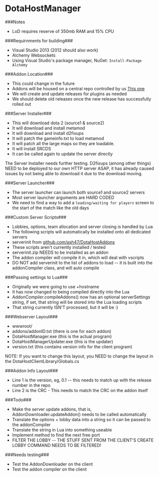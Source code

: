 DotaHostManager
===============

###Notes
 - LoD requires reserve of 350mb RAM and 15% CPU

###Requirnments for building###
 - Visual Studio 2013 (2012 should also work)
 - Alchemy Websockets
  - Using Visual Studio's package manager, NuGet: `Install-Package Alchemy`

###Addon Location###
 - This could change in the future
 - Addons will be housed on a central repo controlled by us [This one](https://github.com/ash47/DotaHostAddons)
 - We will create and update releases for plugins as needed
 - We should delete old releases once the new release has successfully rolled out

###Server Installer###
 - This will download dota 2 (source1 & source2)
 - It will download and install metamod
 - It will download and install d2fixups
 - It will patch the gameinfo.txt to load metamod
 - It will patch all the large maps so they are loadable.
 - It will install SRCDS
 - It can be called again to update the server directly

The Server Installer needs further testing. D2fixups (among other things) NEED to be deployed to our own HTTP server ASAP, it has already caused issues by not being able to download it due to the download moving.

###Server Launcher###
 - The server launcher can launch both source1 and source2 servers
 - Most server launcher arguments are HARD CODED
 - We need to find a way to add a `loading/waiting for players` screen to the start of the match like the old days

###Custom Server Scripts###
 - Lobbies, options, team allocation and server closing is handled by Lua
 - The following scripts will automatically be installed onto all dedicated servers
  - serverinit from [github.com/ash47/DotaHostAddons](https://github.com/ash47/DotaHostAddons)
  - These scripts aren't currently installed / tested
  - serverinit.zip NEEDS to be installed as an addon
  - The addon compiler will compile it in, which will deal with vscripts
  - DO NOT add serverinit to the list of addons to load -- it is built into the addonCompiler class, and will auto compile

###Passing settings to Lua###
 - Originally we were going to use +hostname <settings>
 - It has now changed to being compiled directly into the Lua
 - AddonCompiler.compileAddons() now has an optional serverSettings string, if set, that string will be stored into the Lua loading scripts
 - That string currently ISN'T processed, but it will be :)

###Webserver Layout###
 - wwwroot/
  - addons/addonID.txt (there is one for each addon)
  - DotaHostManager.exe (this is the actual program)
  - DotaHostManagerUpdater.exe (this is the updater)
  - version.txt (this contains version info for the client program)

NOTE: If you want to change this layout, you NEED to change the layout in the DotaHostClientLibrary/Globals.cs

###Addon Info Layout###
 - Line 1 is the version, eg, 0.1 -- this needs to match up with the release number in the repo
 - Line 2 is the CRC - This needs to match the CRC on the addon itself

###Todo###
 - Make the server update addons, that is, AddonDownloader.updateAddon() needs to be called automatically
 - Translate the options + lobby data into a string so it can be passed to the addonCompiler
 - Translate the string in Lua into something useable
 - Implement method to find the next free port
 - FILTER THE LOBBY -- THE STUFF SENT FROM THE CLIENT'S CREATE LOBBY COMMAND NEEDS TO BE FILTERED!

###Needs testing###
 - Test the AddonDownloader on the client
 - Test the addon compiler on the client
